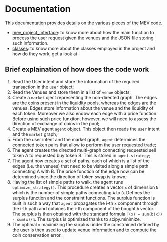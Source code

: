 # Documentation

This documentation provides details on the various pieces of the MEV code. 

-  [mev_project_interface](mev_project_interface.md): to know more about how the main function to process the user request given the venues and the JSON file storing such information.
-  [classes](CLASSES.md): to know more about the classes employed in the project and how do they work, get a look at 

## Brief explaination of how does the code work
1. Read the User intent and store the information of the required transaction in the `user` object;
2. Read the Venues and store them in a list of `venue` objects;
3. Create a `market` oject representing the non-directed graph. The edges are the coins present in the liquidity pools, whereas the edges are the venues. Edges store information about the venue and the liquidity of each token. Moreover we also endow each edge with a price function. Before using such price funxiton, however, we will need to assess the direction of exchange of coins in the pool;
4. Create a MEV agent `agent` object. This object then reads the `user` intent and the `market` graph;
5. From the user intent and the market graph, `agent` determines the connected token pairs that allow to perform the user requested trade;
6. The agent creates the directed multi-graph connecting requested sell token A to requested buy token B. This is stored in `agent.strategy`;
7. The agent now creates a set of paths, each of which is a list of the edges (i.e. the venues) that need to be visited along a simple path connecting A with B. The price function of the edge now can be determined since the direction of token swap is known;
8. Having the list of simple paths to walk, the agent runs `optimize_strategy()`. This procedure creates a vector `x` of dimension `N` which is the number of simple paths connecting `A` to `B`. Defines the surplus function and the constraint functions. The surplus function is built in such a way that `agent` propagates the i-th `x` component through the i-th path and obtaines the i-th component of the bought `b` vector. The surplus is then obtained with the standard formula `Γ(x) = sum(b(x)) - sum(x)/π`. The surplus is optimized thanks to scipy.minimize.
9. The optimal `x` maximizing the surplus under the constrained defined by the user is then used to update venue information and to compute the coin conservation error.
    


